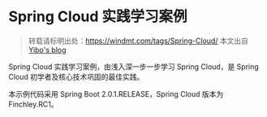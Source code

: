 # Spring Cloud 实践学习案例

> 转载请标明出处：https://windmt.com/tags/Spring-Cloud/  本文出自 [Yibo's blog](https://windmt.com)

Spring Cloud 实践学习案例，由浅入深一步一步学习 Spring Cloud，是 Spring Cloud 初学者及核心技术巩固的最佳实践。

本示例代码采用 Spring Boot 2.0.1.RELEASE，Spring Cloud 版本为 Finchley.RC1。